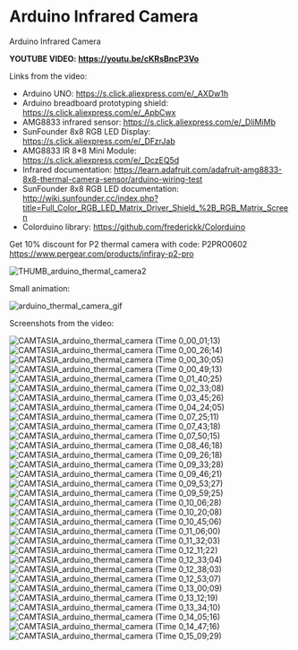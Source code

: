 # Arduino Infrared Camera
Arduino Infrared Camera

**YOUTUBE VIDEO: https://youtu.be/cKRsBncP3Vo**

Links from the video:

- Arduino UNO: https://s.click.aliexpress.com/e/_AXDw1h
- Arduino breadboard prototyping shield: https://s.click.aliexpress.com/e/_ApbCwx
- AMG8833 infrared sensor: https://s.click.aliexpress.com/e/_DliMiMb
- SunFounder 8x8 RGB LED Display: https://s.click.aliexpress.com/e/_DFzrJab
- AMG8833 IR 8*8 Mini Module: https://s.click.aliexpress.com/e/_DczEQ5d
- Infrared documentation: https://learn.adafruit.com/adafruit-amg8833-8x8-thermal-camera-sensor/arduino-wiring-test
- SunFounder 8x8 RGB LED documentation: http://wiki.sunfounder.cc/index.php?title=Full_Color_RGB_LED_Matrix_Driver_Shield_%2B_RGB_Matrix_Screen
- Colorduino library: https://github.com/frederickk/Colorduino


Get 10% discount for P2 thermal camera with code: P2PRO0602
https://www.pergear.com/products/infiray-p2-pro 


![THUMB_arduino_thermal_camera2](https://github.com/upiir/arduino_infrared_camera/assets/117754156/2f3cb6aa-7243-4bab-8f3e-4e7a5ee9918d)


Small animation:

![arduino_thermal_camera_gif](https://github.com/upiir/arduino_infrared_camera/assets/117754156/ef1d8d1f-4701-491e-a540-dfb5645b2476)





Screenshots from the video:

![CAMTASIA_arduino_thermal_camera (Time 0_00_01;13)](https://github.com/upiir/arduino_infrared_camera/assets/117754156/6cbb9126-94b6-41d6-849b-27b54d4d88a8)
![CAMTASIA_arduino_thermal_camera (Time 0_00_26;14)](https://github.com/upiir/arduino_infrared_camera/assets/117754156/6e8b2dbd-56a3-4b72-81b9-dfb493338abc)
![CAMTASIA_arduino_thermal_camera (Time 0_00_30;05)](https://github.com/upiir/arduino_infrared_camera/assets/117754156/cfc6a109-7b34-4e40-ab2b-036cffbee6ec)
![CAMTASIA_arduino_thermal_camera (Time 0_00_49;13)](https://github.com/upiir/arduino_infrared_camera/assets/117754156/b622f93a-02d5-427a-9a03-76fcc7665b1f)
![CAMTASIA_arduino_thermal_camera (Time 0_01_40;25)](https://github.com/upiir/arduino_infrared_camera/assets/117754156/d95df019-da33-4ad5-8085-08af89dd81ca)
![CAMTASIA_arduino_thermal_camera (Time 0_02_33;08)](https://github.com/upiir/arduino_infrared_camera/assets/117754156/179d52e5-0f4e-4695-8168-3b76ea42f2ed)
![CAMTASIA_arduino_thermal_camera (Time 0_03_45;26)](https://github.com/upiir/arduino_infrared_camera/assets/117754156/167a0fb3-15af-4c41-b9ba-c15801f5e17f)
![CAMTASIA_arduino_thermal_camera (Time 0_04_24;05)](https://github.com/upiir/arduino_infrared_camera/assets/117754156/4d6972e3-d1ad-4e0f-bafe-295616c6715c)
![CAMTASIA_arduino_thermal_camera (Time 0_07_25;11)](https://github.com/upiir/arduino_infrared_camera/assets/117754156/933a8768-127a-467f-b3b9-22c5bf6cbd0e)
![CAMTASIA_arduino_thermal_camera (Time 0_07_43;18)](https://github.com/upiir/arduino_infrared_camera/assets/117754156/464d2d10-f2c4-4b69-b519-d85f61497fbb)
![CAMTASIA_arduino_thermal_camera (Time 0_07_50;15)](https://github.com/upiir/arduino_infrared_camera/assets/117754156/085e841d-da18-464f-84f1-7773f2eee698)
![CAMTASIA_arduino_thermal_camera (Time 0_08_46;18)](https://github.com/upiir/arduino_infrared_camera/assets/117754156/102c400d-55be-458f-aaf9-505b97ae9b18)
![CAMTASIA_arduino_thermal_camera (Time 0_09_26;18)](https://github.com/upiir/arduino_infrared_camera/assets/117754156/f645d9b4-47c4-45b2-9c36-468705b15c65)
![CAMTASIA_arduino_thermal_camera (Time 0_09_33;28)](https://github.com/upiir/arduino_infrared_camera/assets/117754156/cb70d38c-9e07-4ea2-a66c-03d1a8a1bce3)
![CAMTASIA_arduino_thermal_camera (Time 0_09_46;21)](https://github.com/upiir/arduino_infrared_camera/assets/117754156/c3aff6f9-d506-4a09-9181-a7f9aeb4f548)
![CAMTASIA_arduino_thermal_camera (Time 0_09_53;27)](https://github.com/upiir/arduino_infrared_camera/assets/117754156/2eb84ae3-54f3-4f0c-83fd-aa2ed464adc1)
![CAMTASIA_arduino_thermal_camera (Time 0_09_59;25)](https://github.com/upiir/arduino_infrared_camera/assets/117754156/0d447855-b872-4496-9154-179ed82db194)
![CAMTASIA_arduino_thermal_camera (Time 0_10_06;28)](https://github.com/upiir/arduino_infrared_camera/assets/117754156/313c95a0-3e38-49d8-a4d7-fa6e98bb5972)
![CAMTASIA_arduino_thermal_camera (Time 0_10_20;08)](https://github.com/upiir/arduino_infrared_camera/assets/117754156/3ab4e3b7-3ca4-4fdb-b3ce-69e98c066be4)
![CAMTASIA_arduino_thermal_camera (Time 0_10_45;06)](https://github.com/upiir/arduino_infrared_camera/assets/117754156/aa3293aa-382a-4390-b157-3abc0887e549)
![CAMTASIA_arduino_thermal_camera (Time 0_11_06;00)](https://github.com/upiir/arduino_infrared_camera/assets/117754156/9adb385b-f04c-4996-8e54-77cb78be8499)
![CAMTASIA_arduino_thermal_camera (Time 0_11_32;03)](https://github.com/upiir/arduino_infrared_camera/assets/117754156/4903356a-7177-472d-8d59-15ad72c2d275)
![CAMTASIA_arduino_thermal_camera (Time 0_12_11;22)](https://github.com/upiir/arduino_infrared_camera/assets/117754156/9a754920-7481-418d-847e-45f7f12ea234)
![CAMTASIA_arduino_thermal_camera (Time 0_12_33;04)](https://github.com/upiir/arduino_infrared_camera/assets/117754156/c8bb2130-26d4-4821-bac1-46cc709eab2a)
![CAMTASIA_arduino_thermal_camera (Time 0_12_38;03)](https://github.com/upiir/arduino_infrared_camera/assets/117754156/2f58d18f-0fd2-475a-9709-580a92cef321)
![CAMTASIA_arduino_thermal_camera (Time 0_12_53;07)](https://github.com/upiir/arduino_infrared_camera/assets/117754156/0ee2a0be-94c0-4340-bc5f-c66dc251ee22)
![CAMTASIA_arduino_thermal_camera (Time 0_13_00;09)](https://github.com/upiir/arduino_infrared_camera/assets/117754156/1d07e155-2937-4332-b586-5e4bfaebfef2)
![CAMTASIA_arduino_thermal_camera (Time 0_13_12;19)](https://github.com/upiir/arduino_infrared_camera/assets/117754156/5c6575fb-57e3-4a8b-a688-908c0aa5f3ae)
![CAMTASIA_arduino_thermal_camera (Time 0_13_34;10)](https://github.com/upiir/arduino_infrared_camera/assets/117754156/dfb844c8-0896-4008-a24d-badbced93cb7)
![CAMTASIA_arduino_thermal_camera (Time 0_14_05;16)](https://github.com/upiir/arduino_infrared_camera/assets/117754156/9f5bd5c7-163f-4724-968e-7f59e4499ba4)
![CAMTASIA_arduino_thermal_camera (Time 0_14_47;16)](https://github.com/upiir/arduino_infrared_camera/assets/117754156/bd81b0c4-8cbb-46ef-aae8-c5bd7c96650f)
![CAMTASIA_arduino_thermal_camera (Time 0_15_09;29)](https://github.com/upiir/arduino_infrared_camera/assets/117754156/8ddc2879-e34e-4b25-89dd-fb8dfdbead56)
